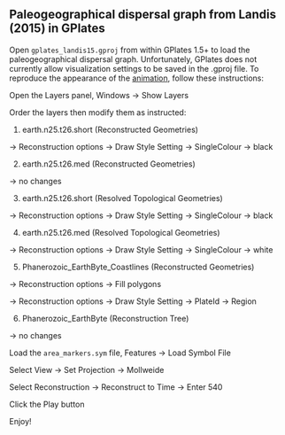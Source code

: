 Paleogeographical dispersal graph from Landis (2015) in GPlates
--------

Open `gplates_landis15.gproj` from within GPlates 1.5+ to load the paleogeographical dispersal graph.
Unfortunately, GPlates does not currently allow visualization settings to be saved in the .gproj file.
To reproduce the appearance of the [animation](https://figshare.com/s/2a8329e06c6d11e587bd06ec4b8d1f61), follow these instructions:

Open the Layers panel, Windows -> Show Layers

Order the layers then modify them as instructed:

1. earth.n25.t26.short (Reconstructed Geometries)
  
  -> Reconstruction options -> Draw Style Setting -> SingleColour -> black

2. earth.n25.t26.med (Reconstructed Geometries)
  
  -> no changes

3. earth.n25.t26.short (Resolved Topological Geometries)
  
  -> Reconstruction options -> Draw Style Setting -> SingleColour -> black

4. earth.n25.t26.med (Resolved Topological Geometries)
  
  -> Reconstruction options -> Draw Style Setting -> SingleColour -> white

5. Phanerozoic_EarthByte_Coastlines (Reconstructed Geometries)

  -> Reconstruction options -> Fill polygons

  -> Reconstruction options -> Draw Style Setting -> PlateId -> Region
  
6. Phanerozoic_EarthByte (Reconstruction Tree)

  -> no changes

Load the `area_markers.sym` file, Features -> Load Symbol File

Select View -> Set Projection -> Mollweide

Select Reconstruction -> Reconstruct to Time -> Enter 540

Click the Play button

Enjoy!
